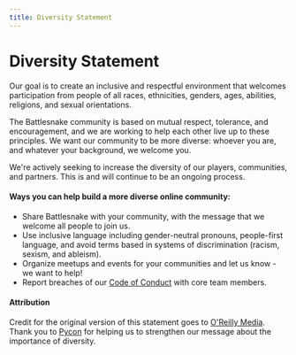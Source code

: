 ```yaml
---
title: Diversity Statement
---
```


# Diversity Statement

Our goal is to create an inclusive and respectful environment that welcomes participation from people of all races, ethnicities, genders, ages, abilities, religions, and sexual orientations.

The Battlesnake community is based on mutual respect, tolerance, and encouragement, and we are working to help each other live up to these principles. We want our community to be more diverse: whoever you are, and whatever your background, we welcome you.

We're actively seeking to increase the diversity of our players, communities, and partners. This is and will continue to be an ongoing process.

#### Ways you can help build a more diverse online community:
* Share Battlesnake with your community, with the message that we welcome all people to join us.
* Use inclusive language including gender-neutral pronouns, people-first language, and avoid terms based in systems of discrimination (racism, sexism, and ableism).
* Organize meetups and events for your communities and let us know - we want to help!
* Report breaches of our [Code of Conduct](conduct) with core team members.

#### Attribution

Credit for the original version of this statement goes to [O'Reilly Media](https://www.oreilly.com/conferences/diversity.csp). Thank you to [Pycon](https://us.pycon.org/2019/about/diversity/) for helping us to strengthen our message about the importance of diversity.
